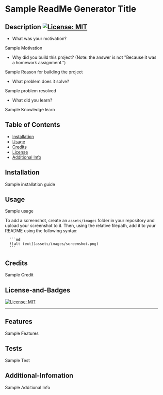 # <Your-Project-Title>Sample ReadMe Generator Title

## Description [![License: MIT](https://img.shields.io/badge/License-MIT-yellow.svg)](https://opensource.org/licenses/MIT)

- What was your motivation?

Sample Motivation

- Why did you build this project? (Note: the answer is not "Because it was a homework assignment.")

Sample Reason for building the project

- What problem does it solve?

Sample problem resolved

- What did you learn?

Sample Knowledge learn

## Table of Contents

- [Installation](#installation)
- [Usage](#usage)
- [Credits](#credits)
- [License](#license-and-badges)
- [Additional Info](#additional-infomation)

## Installation

Sample installation guide

## Usage

Sample usage

To add a screenshot, create an `assets/images` folder in your repository and upload your screenshot to it. Then, using the relative filepath, add it to your README using the following syntax:

      ```md
      ![alt text](assets/images/screenshot.png)
      ```

## Credits

Sample Credit

## License-and-Badges

[![License: MIT](https://img.shields.io/badge/License-MIT-yellow.svg)](https://opensource.org/licenses/MIT)

---

## Features

Sample Features

## Tests

Sample Test

## Additional-Infomation

Sample Additional Info
